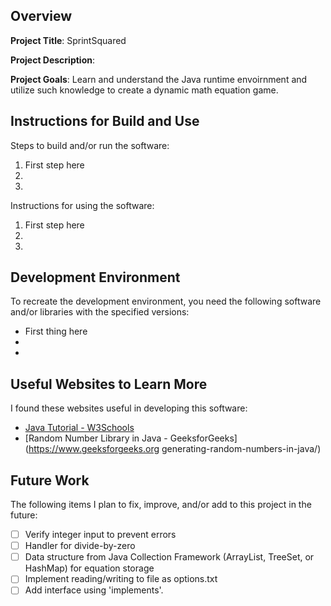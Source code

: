 ## Overview

**Project Title**: SprintSquared

**Project Description**: 

**Project Goals**: Learn and understand the Java runtime envoirnment and utilize such knowledge to create a dynamic math equation game.

## Instructions for Build and Use

Steps to build and/or run the software:

1. First step here
2.
3.

Instructions for using the software:

1. First step here
2.
3.

## Development Environment 

To recreate the development environment, you need the following software and/or libraries with the specified versions:

* First thing here
*
*

## Useful Websites to Learn More

I found these websites useful in developing this software:

* [Java Tutorial - W3Schools](https://www.w3schools.com/java/default.asp)
* [Random Number Library in Java - GeeksforGeeks](https://www.geeksforgeeks.org generating-random-numbers-in-java/)

## Future Work

The following items I plan to fix, improve, and/or add to this project in the future:

* [ ] Verify integer input to prevent errors
* [ ] Handler for divide-by-zero
* [ ] Data structure from Java Collection Framework (ArrayList, TreeSet, or HashMap) for equation storage
* [ ] Implement reading/writing to file as options.txt
* [ ] Add interface using 'implements'.